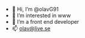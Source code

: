 - 👋 Hi, I’m @olavG91
- 👀 I’m interested in www
- 🌱 I’m a front end developer
- 📫 olav@live.se

<!---
olavG91/olavG91 is a ✨ special ✨ repository because its `README.md` (this file) appears on your GitHub profile.
You can click the Preview link to take a look at your changes.
--->
